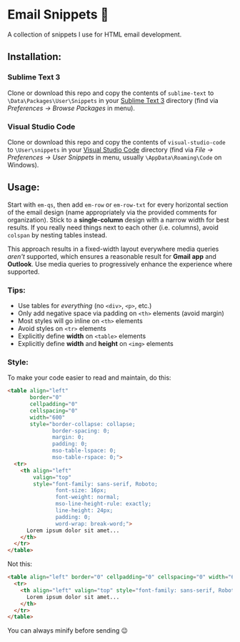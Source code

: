 # Email Snippets :email:
A collection of snippets I use for HTML email development.

## Installation:

### Sublime Text 3

Clone or download this repo and copy the contents of `sublime-text` to `\Data\Packages\User\Snippets` in your [Sublime&nbsp;Text&nbsp;3](https://www.sublimetext.com/3) directory (find via *Preferences &rarr; Browse Packages* in menu).

### Visual Studio Code

Clone or download this repo and copy the contents of `visual-studio-code` to `\User\snippets` in your [Visual&nbsp;Studio&nbsp;Code](https://code.visualstudio.com) directory (find via *File &rarr; Preferences &rarr; User Snippets* in menu, usually `\AppData\Roaming\Code` on Windows).

## Usage:

Start with `em-qs`, then add `em-row` or `em-row-txt` for every horizontal section of the email design (name appropriately via the provided comments for organization). Stick to a **single-column** design with a narrow width for best results. If you really need things next to each other (i.e. columns), avoid `colspan` by nesting tables instead.

This approach results in a fixed-width layout everywhere media queries *aren't* supported, which ensures a reasonable result for **Gmail app** and **Outlook**. Use media queries to progressively enhance the experience where supported.

### Tips:

* Use tables for *everything* (no `<div>`, `<p>`, etc.)
* Only add negative space via padding on `<th>` elements (avoid margin)
* Most styles will go inline on `<th>` elements
* Avoid styles on `<tr>` elements
* Explicitly define **width** on `<table>` elements
* Explicitly define **width** and **height** on `<img>` elements

### Style:

To make your code easier to read and maintain, do this:

```html
<table align="left"
       border="0"
       cellpadding="0"
       cellspacing="0"
       width="600"
       style="border-collapse: collapse;
              border-spacing: 0;
              margin: 0;
              padding: 0;
              mso-table-lspace: 0;
              mso-table-rspace: 0;">
  <tr>
    <th align="left"
        valign="top"
        style="font-family: sans-serif, Roboto;
               font-size: 16px;
               font-weight: normal;
               mso-line-height-rule: exactly;
               line-height: 24px;
               padding: 0;
               word-wrap: break-word;">
      Lorem ipsum dolor sit amet...
    </th>
  </tr>
</table>
```

Not this:

```html
<table align="left" border="0" cellpadding="0" cellspacing="0" width="600" style="border-collapse: collapse; border-spacing: 0; margin: 0; padding: 0; mso-table-lspace: 0; mso-table-rspace: 0;">
  <tr>
    <th align="left" valign="top" style="font-family: sans-serif, Roboto; font-size: 16px; font-weight: normal; mso-line-height-rule: exactly; line-height: 24px; padding: 0; word-wrap: break-word;">
      Lorem ipsum dolor sit amet...
    </th>
  </tr>
</table>
```
You can always minify before sending :wink:
